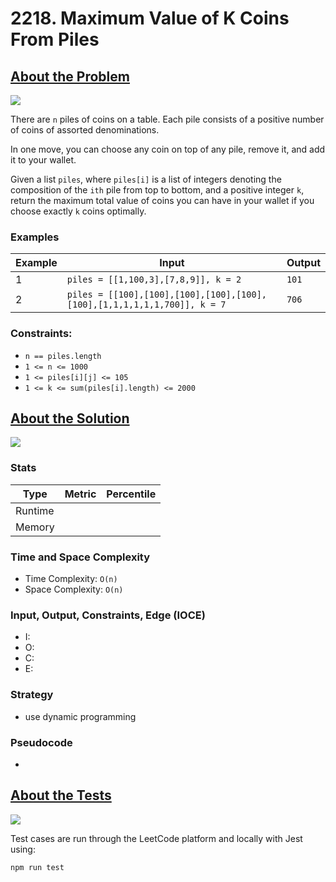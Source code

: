 # 2218. Maximum Value of K Coins From Piles

## <a href='https://leetcode.com/problems/maximum-value-of-k-coins-from-piles/'>About the Problem</a>

<img src='https://img.shields.io/badge/LeetCode-FFA116.svg?style=for-the-badge&logo=LeetCode&logoColor=white' />

There are `n` piles of coins on a table. Each pile consists of a positive number of coins of assorted denominations.

In one move, you can choose any coin on top of any pile, remove it, and add it to your wallet.

Given a list `piles`, where `piles[i]` is a list of integers denoting the composition of the `ith` pile from top to bottom, and a positive integer `k`, return the maximum total value of coins you can have in your wallet if you choose exactly `k` coins optimally.

### Examples

| Example| Input | Output |
| --- | --- | --- |
| 1 | `piles = [[1,100,3],[7,8,9]], k = 2` | `101` |
| 2 | `piles = [[100],[100],[100],[100],[100],[100],[1,1,1,1,1,1,700]], k = 7` | `706` |

### Constraints:

- `n == piles.length`
- `1 <= n <= 1000`
- `1 <= piles[i][j] <= 105`
- `1 <= k <= sum(piles[i].length) <= 2000`

## <a href='./maxValueOfCoins.js'>About the Solution</a>

<img src='https://img.shields.io/badge/JavaScript-F7DF1E.svg?style=for-the-badge&logo=JavaScript&logoColor=black' />

<!-- Add Metrics from LeetCode -->
### Stats
| Type | Metric | Percentile |
| --- | --- | --- |
| Runtime |  |  |
| Memory |  |  |

<!-- Change Time and Space Complexity -->
### Time and Space Complexity
 - Time Complexity: `O(n)`
 - Space Complexity: `O(n)`

<!-- Planning -->
### Input, Output, Constraints, Edge (IOCE)

 - I:
 - O:
 - C:
 - E:

### Strategy
- use dynamic programming

### Pseudocode
-

## <a href='./maxValueOfCoins.test.js'>About the Tests</a>

<img src='https://img.shields.io/badge/Jest-C21325.svg?style=for-the-badge&logo=Jest&logoColor=white' />

Test cases are run through the LeetCode platform and locally with Jest using:
```
npm run test
```